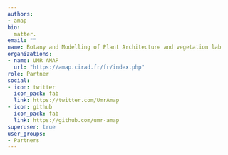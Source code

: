 ```yaml
---
authors:
- amap
bio: 
  matter.
email: ""
name: Botany and Modelling of Plant Architecture and vegetation lab
organizations:
- name: UMR AMAP
  url: "https://amap.cirad.fr/fr/index.php"
role: Partner
social:
- icon: twitter
  icon_pack: fab
  link: https://twitter.com/UmrAmap
- icon: github
  icon_pack: fab
  link: https://github.com/umr-amap
superuser: true
user_groups:
- Partners
---
```


